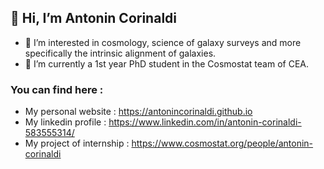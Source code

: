 ## 👋 Hi, I’m Antonin Corinaldi

- 👀 I’m interested in cosmology, science of galaxy surveys and more specifically the intrinsic alignment of galaxies.
- 📗 I’m currently a 1st year PhD student in the Cosmostat team of CEA.


### You can find here :
- My personal website : https://antonincorinaldi.github.io
- My linkedin profile : https://www.linkedin.com/in/antonin-corinaldi-583555314/
- My project of internship : https://www.cosmostat.org/people/antonin-corinaldi

  
<!---
antonincorinaldi/antonincorinaldi is a ✨ special ✨ repository because its `README.md` (this file) appears on your GitHub profile.
You can click the Preview link to take a look at your changes.
--->
